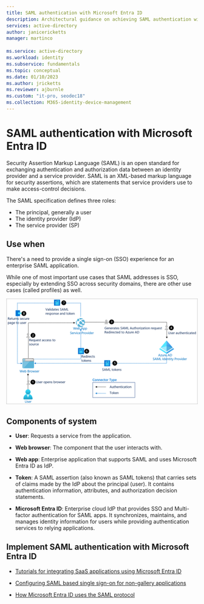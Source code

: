 ```yaml
---
title: SAML authentication with Microsoft Entra ID
description: Architectural guidance on achieving SAML authentication with Microsoft Entra ID
services: active-directory
author: janicericketts
manager: martinco

ms.service: active-directory
ms.workload: identity
ms.subservice: fundamentals
ms.topic: conceptual
ms.date: 01/10/2023
ms.author: jricketts
ms.reviewer: ajburnle
ms.custom: "it-pro, seodec18"
ms.collection: M365-identity-device-management
---
```


# SAML authentication with Microsoft Entra ID

Security Assertion Markup Language (SAML) is an open standard for exchanging authentication and authorization data between an identity provider and a service provider. SAML is an XML-based markup language for security assertions, which are statements that service providers use to make access-control decisions. 

The SAML specification defines three roles:

* The principal, generally a user
* The identity provider (IdP)
* The  service provider (SP)


## Use when

There's a need to provide a single sign-on (SSO) experience for an enterprise SAML application.

While one of most important use cases that SAML addresses is SSO, especially by extending SSO across security domains, there are other use cases (called profiles) as well. 

![architectural diagram for SAML](./media/authentication-patterns/saml-auth.png)

## Components of system

* **User**: Requests a service from the application.

* **Web browser**: The component that the user interacts with.

* **Web app**: Enterprise application that supports SAML and uses Microsoft Entra ID as IdP.

* **Token**: A SAML assertion (also known as SAML tokens) that carries sets of claims made by the IdP about the principal (user). It contains authentication information, attributes, and authorization decision statements.

* **Microsoft Entra ID**: Enterprise cloud IdP that provides SSO and Multi-factor authentication for SAML apps. It synchronizes, maintains, and manages identity information for users while providing authentication services to relying applications. 

<a name='implement-saml-authentication-with-azure-ad'></a>

## Implement SAML authentication with Microsoft Entra ID

* [Tutorials for integrating SaaS applications using Microsoft Entra ID](~/identity/saas-apps/tutorial-list.md) 

* [Configuring SAML based single sign-on for non-gallery applications](~/identity/enterprise-apps/add-application-portal.md) 

* [How Microsoft Entra ID uses the SAML protocol](~/identity-platform/saml-protocol-reference.md)
